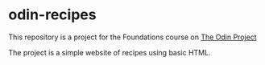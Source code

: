 # odin-recipes

This repository is a project for the Foundations course on [The Odin Project](https://www.theodinproject.com/)

The project is a simple website of recipes using basic HTML.